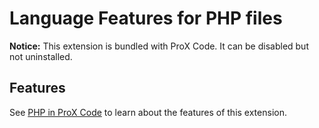 # Language Features for PHP files

**Notice:** This extension is bundled with ProX Code. It can be disabled but not uninstalled.

## Features

See [PHP in ProX Code](https://code.visualstudio.com/docs/languages/php) to learn about the features of this extension.
